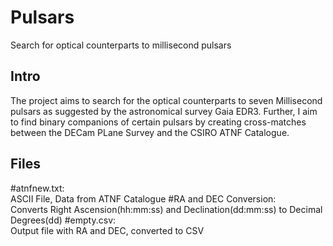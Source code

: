 # Pulsars
Search for optical counterparts to millisecond pulsars

## Intro
The project aims to search for the optical counterparts to seven Millisecond pulsars as suggested by the astronomical survey
Gaia EDR3. Further, I aim to find binary companions of certain pulsars by creating cross-matches between the DECam PLane Survey
and the CSIRO ATNF Catalogue.

## Files

#atnfnew.txt: <br>
ASCII File, Data from ATNF Catalogue
#RA and DEC Conversion: <br>
Converts Right Ascension(hh:mm:ss) and Declination(dd:mm:ss) to Decimal Degrees(dd)
#empty.csv: <br>
Output file with RA and DEC, converted to CSV
          

